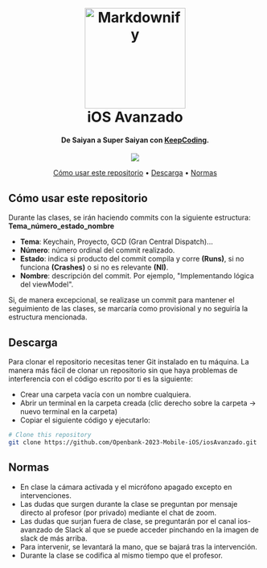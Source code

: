 
<h1 align="center">
  <br>
  <a href="https://github.com/Openbank-2023-Mobile-iOS"><img src="https://static.wikia.nocookie.net/videogaming/images/f/f7/Super_Dragon_Ball_Heroes_World_Mission_-_Character_Sticker_-_Goku_%28Normal%29_9.png/revision/latest?cb=20190714132023" alt="Markdownify" width="200"></a>
  <br>
  iOS Avanzado
  <br>
</h1>

<h4 align="center">De Saiyan a Super Saiyan con <a href="https://keepcoding.io">KeepCoding</a>.</h4>

<p align="center">
  <a href="https://opentech-mobileydata.slack.com/archives/C05HX7C4LD8"><img src="https://upload.wikimedia.org/wikipedia/commons/thumb/b/b9/Slack_Technologies_Logo.svg/320px-Slack_Technologies_Logo.svg.png"></a>
</p>

<p align="center">
  <a href="#Cómo usar este repositorio">Cómo usar este repositorio</a> •
  <a href="#Descarga">Descarga</a> •
  <a href="#Normas">Normas</a>
</p>

<a id="Cómo usar este repositorio"></a>
## Cómo usar este repositorio

Durante las clases, se irán haciendo commits con la siguiente estructura: **Tema\_número\_estado\_nombre**

* **Tema**: Keychain, Proyecto, GCD (Gran Central Dispatch)...
* **Número**: número ordinal del commit realizado.
* **Estado**: indica si producto del commit compila y corre **(Runs)**, si no funciona **(Crashes)** o si no es relevante **(NI)**. 
* **Nombre**: descripción del commit. Por ejemplo, "Implementando lógica del viewModel".

Si, de manera excepcional, se realizase un commit para mantener el seguimiento de las clases, se marcaría como provisional y no seguiría la estructura mencionada.


<a id="Descarga"></a>
## Descarga

Para clonar el repositorio necesitas tener Git instalado en tu máquina. La manera más fácil de clonar un repositorio sin que haya problemas de interferencia con el código escrito por ti es la siguiente:

* Crear una carpeta vacía con un nombre cualquiera.
* Abrir un terminal en la carpeta creada (clic derecho sobre la carpeta -> nuevo terminal en la carpeta)
* Copiar el siguiente código y ejecutarlo:

```bash
# Clone this repository
git clone https://github.com/Openbank-2023-Mobile-iOS/iosAvanzado.git
```

<a id="Normas"></a>
## Normas

* En clase la cámara activada y el micrófono apagado excepto en intervenciones.
* Las dudas que surgen durante la clase se preguntan por mensaje directo al profesor (por privado) mediante el chat de zoom.
* Las dudas que surjan fuera de clase, se preguntarán por el canal ios-avanzado de Slack al que se puede acceder pinchando en la imagen de slack de más arriba.
* Para intervenir, se levantará la mano, que se bajará tras la intervención.
* Durante la clase se codifica al mismo tiempo que el profesor. 

